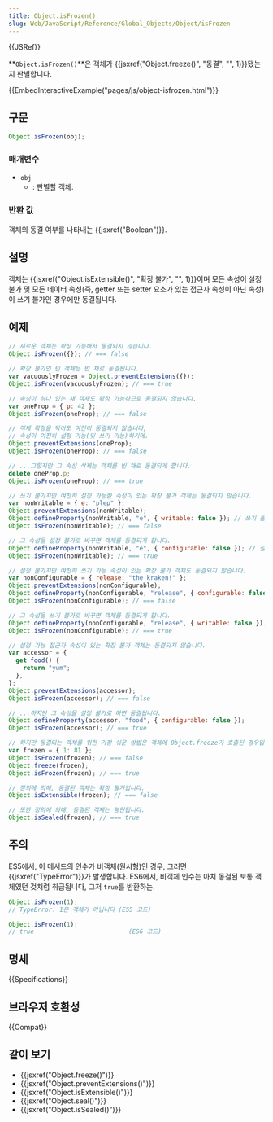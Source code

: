 ```yaml
---
title: Object.isFrozen()
slug: Web/JavaScript/Reference/Global_Objects/Object/isFrozen
---
```


{{JSRef}}

**`Object.isFrozen()`**은 객체가 {{jsxref("Object.freeze()", "동결", "", 1)}}됐는지 판별합니다.

{{EmbedInteractiveExample("pages/js/object-isfrozen.html")}}

## 구문

```js
Object.isFrozen(obj);
```

### 매개변수

- `obj`
  - : 판별할 객체.

### 반환 값

객체의 동결 여부를 나타내는 {{jsxref("Boolean")}}.

## 설명

객체는 {{jsxref("Object.isExtensible()", "확장 불가", "", 1)}}이며 모든 속성이 설정 불가 및 모든 데이터 속성(즉, getter 또는 setter 요소가 있는 접근자 속성이 아닌 속성)이 쓰기 불가인 경우에만 동결됩니다.

## 예제

```js
// 새로운 객체는 확장 가능해서 동결되지 않습니다.
Object.isFrozen({}); // === false

// 확장 불가인 빈 객체는 빈 채로 동결됩니다.
var vacuouslyFrozen = Object.preventExtensions({});
Object.isFrozen(vacuouslyFrozen); // === true

// 속성이 하나 있는 새 객체도 확장 가능하므로 동결되지 않습니다.
var oneProp = { p: 42 };
Object.isFrozen(oneProp); // === false

// 객체 확장을 막아도 여전히 동결되지 않습니다,
// 속성이 여전히 설정 가능(및 쓰기 가능)하기에.
Object.preventExtensions(oneProp);
Object.isFrozen(oneProp); // === false

// ...그렇지만 그 속성 삭제는 객체를 빈 채로 동결되게 합니다.
delete oneProp.p;
Object.isFrozen(oneProp); // === true

// 쓰기 불가지만 여전히 설정 가능한 속성이 있는 확장 불가 객체는 동결되지 않습니다.
var nonWritable = { e: "plep" };
Object.preventExtensions(nonWritable);
Object.defineProperty(nonWritable, "e", { writable: false }); // 쓰기 불가로 함
Object.isFrozen(nonWritable); // === false

// 그 속성을 설정 불가로 바꾸면 객체를 동결되게 합니다.
Object.defineProperty(nonWritable, "e", { configurable: false }); // 설정 불가로 함
Object.isFrozen(nonWritable); // === true

// 설정 불가지만 여전히 쓰기 가능 속성이 있는 확장 불가 객체도 동결되지 않습니다.
var nonConfigurable = { release: "the kraken!" };
Object.preventExtensions(nonConfigurable);
Object.defineProperty(nonConfigurable, "release", { configurable: false });
Object.isFrozen(nonConfigurable); // === false

// 그 속성을 쓰기 불가로 바꾸면 객체를 동결되게 합니다.
Object.defineProperty(nonConfigurable, "release", { writable: false });
Object.isFrozen(nonConfigurable); // === true

// 설정 가능 접근자 속성이 있는 확장 불가 객체는 동결되지 않습니다.
var accessor = {
  get food() {
    return "yum";
  },
};
Object.preventExtensions(accessor);
Object.isFrozen(accessor); // === false

// ...하지만 그 속성을 설정 불가로 하면 동결됩니다.
Object.defineProperty(accessor, "food", { configurable: false });
Object.isFrozen(accessor); // === true

// 하지만 동결되는 객체를 위한 가장 쉬운 방법은 객체에 Object.freeze가 호출된 경우입니다.
var frozen = { 1: 81 };
Object.isFrozen(frozen); // === false
Object.freeze(frozen);
Object.isFrozen(frozen); // === true

// 정의에 의해, 동결된 객체는 확장 불가입니다.
Object.isExtensible(frozen); // === false

// 또한 정의에 의해, 동결된 객체는 봉인됩니다.
Object.isSealed(frozen); // === true
```

## 주의

ES5에서, 이 메서드의 인수가 비객체(원시형)인 경우, 그러면 {{jsxref("TypeError")}}가 발생합니다. ES6에서, 비객체 인수는 마치 동결된 보통 객체였던 것처럼 취급됩니다, 그저 `true`를 반환하는.

```js
Object.isFrozen(1);
// TypeError: 1은 객체가 아닙니다 (ES5 코드)

Object.isFrozen(1);
// true                          (ES6 코드)
```

## 명세

{{Specifications}}

## 브라우저 호환성

{{Compat}}

## 같이 보기

- {{jsxref("Object.freeze()")}}
- {{jsxref("Object.preventExtensions()")}}
- {{jsxref("Object.isExtensible()")}}
- {{jsxref("Object.seal()")}}
- {{jsxref("Object.isSealed()")}}
